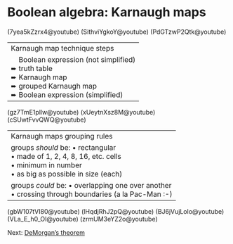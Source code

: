 Boolean algebra: Karnaugh maps
==============================

(7yea5kZzrx4@youtube)
(SithviYgkoY@youtube)
(PdGTzwP2Qtk@youtube)

<table>
    <tr>
        <td>Karnaugh map technique steps</td>
    </tr>
    <tr>
        <td>
            <span style="color:white">➨</span>
            Boolean expression (not simplified)<br/>
            ➨ truth table<br/>
            ➨ Karnaugh map<br/>
            ➨ grouped Karnaugh map<br/>
            ➨ Boolean expression (simplified)<br/>
        </td>
    </tr>
</table>

(gz7TmE1pllw@youtube)
(xUeytnXsz8M@youtube)
(cSUwtFvvQWQ@youtube)

<table>
    <tr><td>Karnaugh maps grouping rules</td></tr>
    <tr>
        <td>
            groups <i>should</i> be:
             • rectangular<br/>
             • made of 1, 2, 4, 8, 16, etc. cells<br/>
             • minimum in number<br/>
             • as big as possible in size (each)
        </td>
    </tr>
    <tr>
        <td>
            groups <i>could</i> be:
             • overlapping one over another<br/>
             • crossing through boundaries (a la Pac-Man :-)
        </td>
    </tr>
</table>

(gbW107tVI80@youtube)
(lHqdjRhJ2pQ@youtube)
(BJ6jVujLolo@youtube)
(VLa_E_h0_OI@youtube)
(zrmUM3eYZ2o@youtube)

Next: [DeMorgan’s theorem](/boolean-algebra-demorgans-theorem.html)
